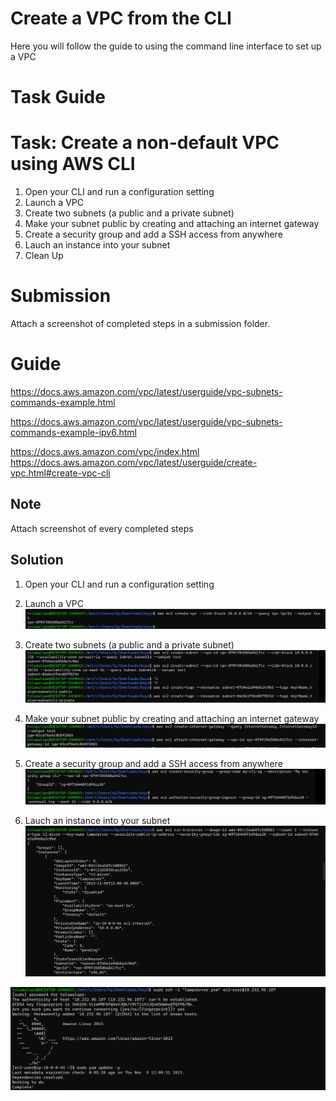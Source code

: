 # Create a VPC from the CLI

Here you will follow the guide to using the command line interface to set up a VPC

# Task Guide

# Task: Create a non-default VPC using AWS CLI

1. Open your CLI and run a configuration setting
2. Launch a VPC 
3. Create two subnets (a public and a private subnet)
4. Make your subnet public by creating and attaching an internet gateway
5. Create a security group and add a SSH access from anywhere
6. Lauch an instance into your subnet 
7. Clean Up


# Submission
Attach a screenshot of completed steps in a submission folder.

# Guide
https://docs.aws.amazon.com/vpc/latest/userguide/vpc-subnets-commands-example.html

https://docs.aws.amazon.com/vpc/latest/userguide/vpc-subnets-commands-example-ipv6.html

https://docs.aws.amazon.com/vpc/index.html
https://docs.aws.amazon.com/vpc/latest/userguide/create-vpc.html#create-vpc-cli

## Note
Attach screenshot of every completed steps


## Solution
1. Open your CLI and run a configuration setting

2. Launch a VPC 
![launch VPC](screenshots/5.2.2.PNG)  

3. Create two subnets (a public and a private subnet)
![subnets](screenshots/5.2.3.PNG)  

4. Make your subnet public by creating and attaching an internet gateway
![igw](screenshots/5.2.4.PNG)  

5. Create a security group and add a SSH access from anywhere
![security group](screenshots/5.2.5.PNG)  

6. Lauch an instance into your subnet 
![ec2](screenshots/5.2.6.PNG)  

![connect to ec2](screenshots/5.2.6.2.PNG)
